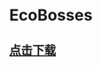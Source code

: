 # EcoBosses

## [点击下载](https://www.spigotmc.org/resources/1-16-1-17-%E2%9A%A1-ecobosses-%E2%98%84%EF%B8%8F-make-custom-bosses-%E2%9C%85-no-coding-knowlege-needed.86576/)

